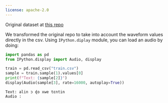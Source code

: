 ```yaml
---
license: apache-2.0
---
```


Original dataset at [this repo](https://github.com/laleye/pyFongbe)

We transformed the original repo to take into account the waveform values directly in the csv.
Using `IPython.diplay` module, you can load an audio by doing: 

```python
import pandas as pd
from IPython.display import Audio, display

train = pd.read_csv("train.csv")
sample = train.sample(1).values[0]
print(f"Text: {sample[2]}")
display(Audio(sample[3], rate=16000, autoplay=True))
```

```
Text: alin ɔ ɖo xwe tεntin
Audio : 
```
